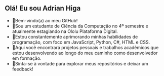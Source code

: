## Olá! Eu sou Adrian Higa

- 👋Bem-vindo(a) ao meu GitHub! 
- 🔭Sou um estudante de Ciência da Computação no 4º semestre e atualmente estagiando na Ololu Plataforma Digital. 
- 🌱Estou constantemente aprimorando minhas habilidades de programação, com foco em JavaScript, Python, C#, HTML e CSS. 
- 👯Aqui você encontrará projetos pessoais e trabalhos acadêmicos que estou desenvolvendo ao longo do meu caminho como desenvolvedor em formação. 
- 💬Sinta-se à vontade para explorar meus repositórios e deixar um feedback!
